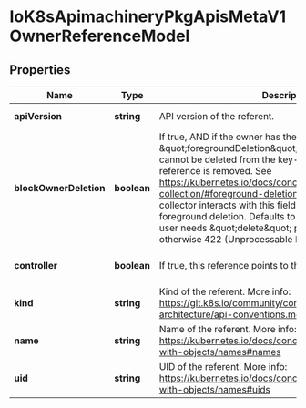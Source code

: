 # IoK8sApimachineryPkgApisMetaV1OwnerReferenceModel

## Properties

Name | Type | Description | Notes
------------ | ------------- | ------------- | -------------
**apiVersion** | **string** | API version of the referent. | [default to undefined]
**blockOwnerDeletion** | **boolean** | If true, AND if the owner has the \&quot;foregroundDeletion\&quot; finalizer, then the owner cannot be deleted from the key-value store until this reference is removed. See https://kubernetes.io/docs/concepts/architecture/garbage-collection/#foreground-deletion for how the garbage collector interacts with this field and enforces the foreground deletion. Defaults to false. To set this field, a user needs \&quot;delete\&quot; permission of the owner, otherwise 422 (Unprocessable Entity) will be returned. | [optional] [default to undefined]
**controller** | **boolean** | If true, this reference points to the managing controller. | [optional] [default to undefined]
**kind** | **string** | Kind of the referent. More info: https://git.k8s.io/community/contributors/devel/sig-architecture/api-conventions.md#types-kinds | [default to undefined]
**name** | **string** | Name of the referent. More info: https://kubernetes.io/docs/concepts/overview/working-with-objects/names#names | [default to undefined]
**uid** | **string** | UID of the referent. More info: https://kubernetes.io/docs/concepts/overview/working-with-objects/names#uids | [default to undefined]


